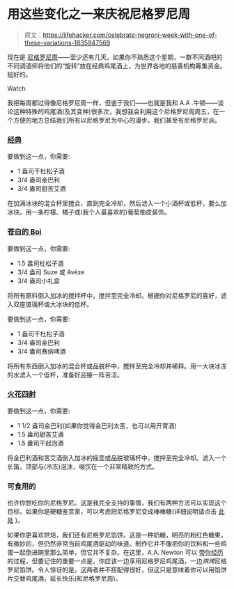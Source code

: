 # 用这些变化之一来庆祝尼格罗尼周

> 原文：<https://lifehacker.com/celebrate-negroni-week-with-one-of-these-variations-1835947569>

现在是 [尼格罗尼周](https://negroniweek.com/about/)——至少还有几天。如果你不熟悉这个星期，一群不同酒吧的不同调酒师将他们的“旋转”放在经典鸡尾酒上，为世界各地的慈善机构筹集资金。挺好的。

Watch

我把每周都过得像尼格罗尼周一样，但鉴于我们——也就是我和 A.A .牛顿——谈论这种特殊的鸡尾酒(及其变种)很多次，我想我会利用这个尼格罗尼周周五，在一个方便的地方总结我们所有以尼格罗尼为中心的漫步。我们甚至有尼格罗尼派。

### [经典](https://skillet.lifehacker.com/indulge-your-inner-bitter-betty-with-a-classic-negroni-1829824702)

要做到这一点，你需要:

*   1 盎司干杜松子酒
*   3/4 盎司金巴利
*   3/4 盎司甜苦艾酒

在加满冰块的混合杯里搅合，直到完全冷却，然后滤入一个小酒杯或低杯，要么加冰块。用一条柠檬、橘子或(我个人最喜欢的)葡萄柚皮装饰。

### [苍白的 Boi](https://skillet.lifehacker.com/make-a-kinder-gentler-negroni-with-aveze-1835156390)

要做到这一点，你需要:

*   1.5 盎司杜松子酒
*   3/4 盎司 Suze 或 Avèze
*   3/4 盎司小礼盒

将所有原料倒入加冰的搅拌杯中，搅拌至完全冷却。根据你对尼格罗尼的喜好，滤入双座玻璃杯或大冰块的低杯。

要做到这一点，你需要:

*   1 盎司干杜松子酒
*   3/4 盎司金巴利
*   3/4 盎司赛纳啤酒

将所有东西倒入加冰的混合杯或品脱杯中，搅拌至完全冷却并稀释。用一大块冰冻的水滤入一个低杯，准备好迎接一阵苦涩。

### [火花四射](https://skillet.lifehacker.com/3-ingredient-happy-hour-the-negroni-sbagliato-1794747024)

要做到这一点，你需要:

*   1 1/2 盎司金巴利(如果你觉得金巴利太苦，也可以用开胃酒)
*   1.5 盎司甜苦艾酒
*   1.5 盎司干起泡酒

将金巴利酒和苦艾酒倒入加冰的摇壶或品脱玻璃杯中，搅拌至完全冷却。滤入一个长笛，顶部与(冷冻)泡沫，啜饮在一个非常精致的方式。

### 可食用的

也许你想吃你的尼格罗尼。这是我完全支持的事情，我们有两种方法可以实现这个目标。如果你是硬糖鉴赏家，可以考虑把尼格罗尼变成棒棒糖(详细说明请点击 [此处](https://skillet.lifehacker.com/how-to-make-your-favorite-cocktail-into-a-lollipop-1819376883) )。

如果你更喜欢烘焙，我们还有尼格罗尼馅饼。这是一种奶糖，明亮的粉红色糖果，有微妙的，但仍然非常当前鸡尾酒驱动的味道。制作它并不像把你的饮料和一些鸡蛋一起倒进碗里那么简单，但它并不复杂。在这里，A.A. Newton 可以 [带你经历](https://skillet.lifehacker.com/how-to-turn-a-cocktail-into-a-pie-1823814374) 的过程，但要记住的重要一点是，你应该一边享用尼格罗尼鸡尾酒，一边*烘烤*尼格罗尼馅饼。令人惊讶的是，这两者并不搭配得很好，但这只是意味着你可以用馅饼片交替鸡尾酒，延长快乐(和尼格罗尼周)。